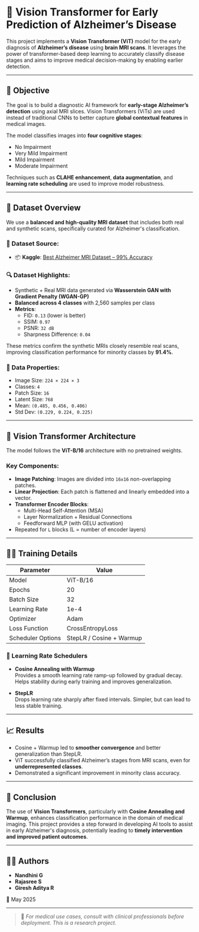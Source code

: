 # 🧠 Vision Transformer for Early Prediction of Alzheimer’s Disease

This project implements a **Vision Transformer (ViT)** model for the early diagnosis of **Alzheimer’s disease** using **brain MRI scans**. It leverages the power of transformer-based deep learning to accurately classify disease stages and aims to improve medical decision-making by enabling earlier detection.

---

## 📌 Objective

The goal is to build a diagnostic AI framework for **early-stage Alzheimer’s detection** using axial MRI slices. Vision Transformers (ViTs) are used instead of traditional CNNs to better capture **global contextual features** in medical images.

The model classifies images into **four cognitive stages**:
- No Impairment
- Very Mild Impairment
- Mild Impairment
- Moderate Impairment

Techniques such as **CLAHE enhancement**, **data augmentation**, and **learning rate scheduling** are used to improve model robustness.

---

## 📁 Dataset Overview

We use a **balanced and high-quality MRI dataset** that includes both real and synthetic scans, specifically curated for Alzheimer's classification.

### 🔗 Dataset Source:
- 📦 **Kaggle**: [Best Alzheimer MRI Dataset – 99% Accuracy](https://www.kaggle.com/datasets/lukechugh/best-alzheimer-mri-dataset-99-accuracy)

### 🔍 Dataset Highlights:
- Synthetic + Real MRI data generated via **Wasserstein GAN with Gradient Penalty (WGAN-GP)**
- **Balanced across 4 classes** with 2,560 samples per class
- **Metrics**:
  - FID: `0.13` (lower is better)
  - SSIM: `0.97`
  - PSNR: `32 dB`
  - Sharpness Difference: `0.04`

These metrics confirm the synthetic MRIs closely resemble real scans, improving classification performance for minority classes by **91.4%**.

### 🧾 Data Properties:
- Image Size: `224 × 224 × 3`
- Classes: `4`
- Patch Size: `16`
- Latent Size: `768`
- Mean: `(0.485, 0.456, 0.406)`
- Std Dev: `(0.229, 0.224, 0.225)`

---

## 🔬 Vision Transformer Architecture

The model follows the **ViT-B/16** architecture with no pretrained weights.

### Key Components:
- **Image Patching**: Images are divided into `16x16` non-overlapping patches.
- **Linear Projection**: Each patch is flattened and linearly embedded into a vector.
- **Transformer Encoder Blocks**:
  - Multi-Head Self-Attention (MSA)
  - Layer Normalization + Residual Connections
  - Feedforward MLP (with GELU activation)
- Repeated for `L` blocks (L = number of encoder layers)

---

## 🏋️‍♂️ Training Details

| Parameter            | Value                       |
|---------------------|-----------------------------|
| Model               | ViT-B/16                    |
| Epochs              | 20                          |
| Batch Size          | 32                          |
| Learning Rate       | 1e-4                        |
| Optimizer           | Adam                        |
| Loss Function       | CrossEntropyLoss            |
| Scheduler Options   | StepLR / Cosine + Warmup    |

### 🔄 Learning Rate Schedulers

- **Cosine Annealing with Warmup**  
  Provides a smooth learning rate ramp-up followed by gradual decay. Helps stability during early training and improves generalization.

- **StepLR**  
  Drops learning rate sharply after fixed intervals. Simpler, but can lead to less stable training.

---

## 📈 Results

- Cosine + Warmup led to **smoother convergence** and better generalization than StepLR.
- ViT successfully classified Alzheimer’s stages from MRI scans, even for **underrepresented classes**.
- Demonstrated a significant improvement in minority class accuracy.

---

## 📌 Conclusion

The use of **Vision Transformers**, particularly with **Cosine Annealing and Warmup**, enhances classification performance in the domain of medical imaging. This project provides a step forward in developing AI tools to assist in early Alzheimer's diagnosis, potentially leading to **timely intervention and improved patient outcomes**.

---

## 🧑‍💻 Authors

- **Nandhini G** 
- **Rajasree S**
- **Giresh Aditya R**

📅 May 2025

---

> 📌 *For medical use cases, consult with clinical professionals before deployment. This is a research project.*

